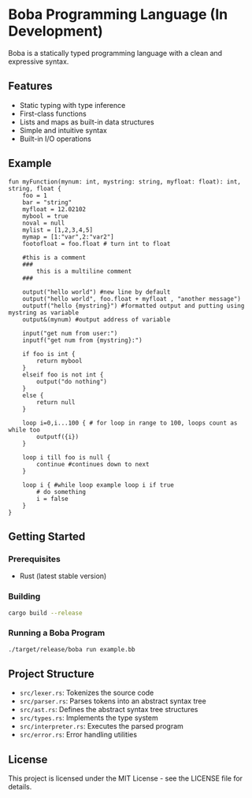 # Boba Programming Language (In Development)

Boba is a statically typed programming language with a clean and expressive syntax.

## Features

- Static typing with type inference
- First-class functions
- Lists and maps as built-in data structures
- Simple and intuitive syntax
- Built-in I/O operations

## Example

```boba
fun myFunction(mynum: int, mystring: string, myfloat: float): int, string, float {
    foo = 1
    bar = "string"
    myfloat = 12.02102
    mybool = true
    noval = null
    mylist = [1,2,3,4,5]
    mymap = [1:"var",2:"var2"]
    footofloat = foo.float # turn int to float 
    
    #this is a comment
    ###
        this is a multiline comment
    ###
    
    output("hello world") #new line by default
    output("hello world", foo.float + myfloat , "another message")
    outputf("hello {mystring}") #formatted output and putting using mystring as variable
    output&(mynum) #output address of variable
    
    input("get num from user:")
    inputf("get num from {mystring}:")
    
    if foo is int {
        return mybool
    }
    elseif foo is not int {
        output("do nothing")
    }
    else {
        return null
    }
    
    loop i=0,i...100 { # for loop in range to 100, loops count as while too
        outputf({i})
    }
    
    loop i till foo is null {
        continue #continues down to next 
    }
    
    loop i { #while loop example loop i if true
        # do something 
        i = false
    }
}
```

## Getting Started

### Prerequisites

- Rust (latest stable version)

### Building

```bash
cargo build --release
```

### Running a Boba Program

```bash
./target/release/boba run example.bb
```

## Project Structure

- `src/lexer.rs`: Tokenizes the source code
- `src/parser.rs`: Parses tokens into an abstract syntax tree
- `src/ast.rs`: Defines the abstract syntax tree structures
- `src/types.rs`: Implements the type system
- `src/interpreter.rs`: Executes the parsed program
- `src/error.rs`: Error handling utilities

## License

This project is licensed under the MIT License - see the LICENSE file for details.
